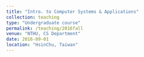 ```yaml
---
title: "Intro. to Computer Systems & Applications"
collection: teaching
type: "Undergraduate course"
permalink: /teaching/2016fall
venue: "NTHU, CS Department"
date: 2016-09-01
location: "HsinChu, Taiwan"
---
```


